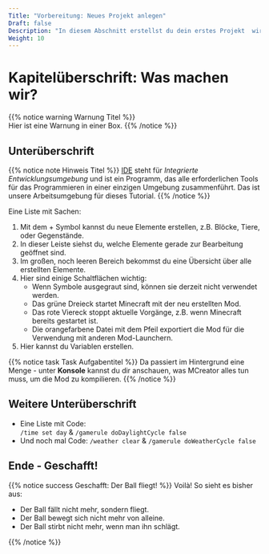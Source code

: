 ```yaml
---
Title: "Vorbereitung: Neues Projekt anlegen"
Draft: false
Description: "In diesem Abschnitt erstellst du dein erstes Projekt  wir werden die einzelnen Elemente des Programms kennenlernen."
Weight: 10
---
```


# Kapitelüberschrift: Was machen wir?


{{% notice warning Warnung Titel %}}  
Hier ist eine Warnung in einer Box.
{{% /notice %}}

## Unterüberschrift


{{% notice note Hinweis Titel %}}
[IDE](https://de.wikipedia.org/wiki/Integrierte_Entwicklungsumgebung) steht für *Integrierte Entwicklungsumgebung* und ist ein Programm, das alle erforderlichen Tools für das Programmieren in einer einzigen Umgebung zusammenführt. Das ist unsere Arbeitsumgebung für dieses Tutorial.
{{% /notice %}}


Eine Liste mit Sachen:

1. Mit dem + Symbol kannst du neue Elemente erstellen, z.B. Blöcke, Tiere, oder Gegenstände.
1. In dieser Leiste siehst du, welche Elemente gerade zur Bearbeitung geöffnet sind.
1. Im großen, noch leeren Bereich bekommst du eine Übersicht über alle erstellten Elemente.
1. Hier sind einige Schaltflächen wichtig:
   - Wenn Symbole ausgegraut sind, können sie derzeit nicht verwendet werden.
   - Das grüne Dreieck startet Minecraft mit der neu erstellten Mod.
   - Das rote Viereck stoppt aktuelle Vorgänge, z.B. wenn Minecraft bereits gestartet ist.
   - Die orangefarbene Datei mit dem Pfeil exportiert die Mod für die Verwendung mit anderen Mod-Launchern.
1. Hier kannst du Variablen erstellen.

{{% notice task Task Aufgabentitel %}}
Da passiert im Hintergrund eine Menge - unter **Konsole** kannst du dir anschauen, was MCreator alles tun muss, um die Mod zu kompilieren.
{{% /notice %}}


## Weitere Unterüberschrift

- Eine Liste mit Code:  
`/time set day` & `/gamerule doDaylightCycle false`
- Und noch mal Code:
`/weather clear` & `/gamerule doWeatherCycle false`

## Ende - Geschafft!

{{% notice success Geschafft: Der Ball fliegt! %}}
Voilà! So sieht es bisher aus:

- Der Ball fällt nicht mehr, sondern fliegt.
- Der Ball bewegt sich nicht mehr von alleine.
- Der Ball stirbt nicht mehr, wenn man ihn schlägt.

{{% /notice %}}

